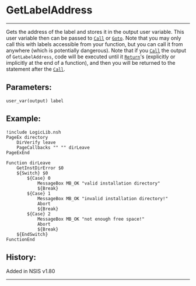 # GetLabelAddress

---

Gets the address of the label and stores it in the output user variable. This user variable then can be passed to [`Call`][1] or [`Goto`][2]. Note that you may only call this with labels accessible from your function, but you can call it from anywhere (which is potentially dangerous). Note that if you [`Call`][1] the output of `GetLabelAddress`, code will be executed until it [`Return`][3]'s (explicitly or implicitly at the end of a function), and then you will be returned to the statement after the [`Call`][1].

## Parameters:

    user_var(output) label

## Example:

	!include LogicLib.nsh
	PageEx directory
		DirVerify leave
		PageCallbacks "" "" dirLeave
	PageExEnd
	 
	Function dirLeave
		GetInstDirError $0
		${Switch} $0
			${Case} 0
				MessageBox MB_OK "valid installation directory"
				${Break}
			${Case} 1
				MessageBox MB_OK "invalid installation directory!"
				Abort
				${Break}
			${Case} 2
				MessageBox MB_OK "not enough free space!"
				Abort
				${Break}
		${EndSwitch}
	FunctionEnd

## History:

Added in NSIS v1.80

---

[1]: Call.md
[2]: Goto.md
[3]: Return.md